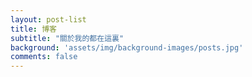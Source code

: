 ```yaml
---
layout: post-list
title: 博客
subtitle: "關於我的都在這裏"
background: 'assets/img/background-images/posts.jpg'
comments: false
---
```

